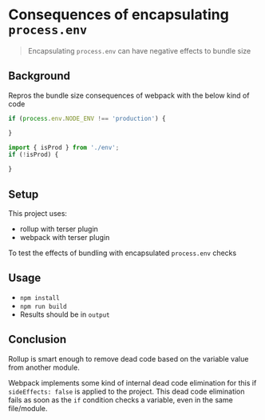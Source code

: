 # Consequences of encapsulating `process.env`

> Encapsulating `process.env` can have negative effects to bundle size

## Background

Repros the bundle size consequences of webpack with the below kind of code

```ts
if (process.env.NODE_ENV !== 'production') {

}

import { isProd } from './env';
if (!isProd) {

}
```

## Setup

This project uses:

* rollup with terser plugin
* webpack with terser plugin

To test the effects of bundling with encapsulated `process.env` checks

## Usage

* `npm install`
* `npm run build`
* Results should be in `output`


## Conclusion

Rollup is smart enough to remove dead code based on the variable value from another module.

Webpack implements some kind of internal dead code elimination for this
if `sideEffects: false` is applied to the project. This dead code elimination fails
as soon as the `if` condition checks a variable, even in the same file/module.
